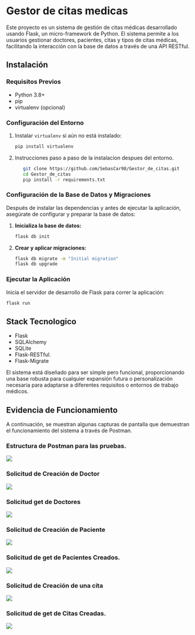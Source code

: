 # Gestor de citas medicas

Este proyecto es un sistema de gestión de citas médicas desarrollado usando Flask, 
un micro-framework de Python. El sistema permite a los usuarios gestionar doctores, pacientes, 
citas y tipos de citas médicas, facilitando la interacción con la base de datos a través de una API RESTful.

## Instalación

### Requisitos Previos

- Python 3.8+
- pip
- virtualenv (opcional)

### Configuración del Entorno

1. Instalar `virtualenv` si aún no está instalado:

   ```bash
   pip install virtualenv
   ```
2. Instrucciones paso a paso de la instalacion despues del entorno.

   ```bash
      git clone https://github.com/SebasCar98/Gestor_de_citas.git
      cd Gestor_de_citas
      pip install -r requirements.txt
   ```

### Configuración de la Base de Datos y Migraciones

Después de instalar las dependencias y antes de ejecutar la aplicación, asegúrate de configurar y preparar la base de datos:

1. **Inicializa la base de datos:**
   ```bash
   flask db init
   ```
4. **Crear y aplicar migraciones:**
   ```bash
   flask db migrate -m "Initial migration"
   flask db upgrade
   ```
### Ejecutar la Aplicación

Inicia el servidor de desarrollo de Flask para correr la aplicación:

   ```bash
   flask run
   ```

## Stack Tecnologico

- Flask
- SQLAlchemy
- SQLite
- Flask-RESTful.
- Flask-Migrate

El sistema está diseñado para ser simple pero funcional, 
proporcionando una base robusta para cualquier expansión futura o 
personalización necesaria para adaptarse a diferentes requisitos o entornos de trabajo médicos.

## Evidencia de Funcionamiento

A continuación, se muestran algunas capturas de pantalla que demuestran el funcionamiento del sistema 
a través de Postman.



### Estructura de Postman para las pruebas.

![](images/menu_postman.png)


### Solicitud de Creación de Doctor

![](images/image1doc_create.png)

### Solicitud get de Doctores

![](images/image3doc_get.png)

### Solicitud de Creación de Paciente

![](images/image5Paciente_post.png)

### Solicitud de get de Pacientes Creados.

![](images/image4paciente_get.png)

### Solicitud de Creación de una cita

![](images/image7Cita_post.png)

### Solicitud de get de Citas Creadas.

![](images/image6Cita_get.png)




